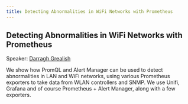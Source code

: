 ```yaml
---
title: Detecting Abnormalities in WiFi Networks with Prometheus
---
```


## Detecting Abnormalities in WiFi Networks with Prometheus

Speaker: [Darragh Grealish](/2018-munich/speakers/darragh-grealish/)

We show how PromQL and Alert Manager can be used to detect abnormalities in LAN and WiFi networks, using various Prometheus exporters to take data from  WLAN controllers and SNMP. We use Unifi, Grafana and of course Prometheus + Alert Manager, along with a few exporters.
